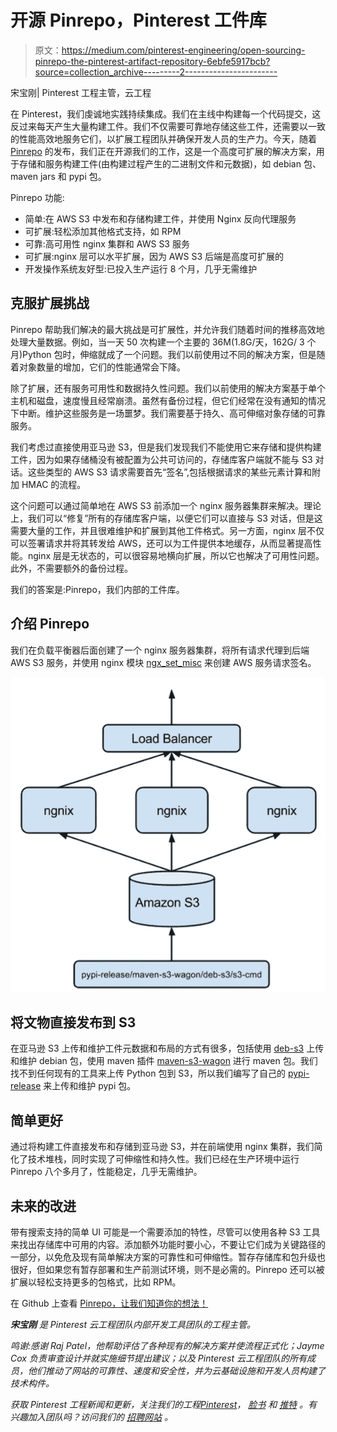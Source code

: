 # 开源 Pinrepo，Pinterest 工件库

> 原文：<https://medium.com/pinterest-engineering/open-sourcing-pinrepo-the-pinterest-artifact-repository-6ebfe5917bcb?source=collection_archive---------2----------------------->

宋宝刚| Pinterest 工程主管，云工程

在 Pinterest，我们虔诚地实践持续集成。我们在主线中构建每一个代码提交，这反过来每天产生大量构建工件。我们不仅需要可靠地存储这些工件，还需要以一致的性能高效地服务它们，以扩展工程团队并确保开发人员的生产力。今天，随着 [Pinrepo](https://github.com/pinterest/pinrepo) 的发布，我们正在开源我们的工作，这是一个高度可扩展的解决方案，用于存储和服务构建工件(由构建过程产生的二进制文件和元数据)，如 debian 包、maven jars 和 pypi 包。

Pinrepo 功能:

*   简单:在 AWS S3 中发布和存储构建工件，并使用 Nginx 反向代理服务
*   可扩展:轻松添加其他格式支持，如 RPM
*   可靠:高可用性 nginx 集群和 AWS S3 服务
*   可扩展:nginx 层可以水平扩展，因为 AWS S3 后端是高度可扩展的
*   开发操作系统友好型:已投入生产运行 8 个月，几乎无需维护

## 克服扩展挑战

Pinrepo 帮助我们解决的最大挑战是可扩展性，并允许我们随着时间的推移高效地处理大量数据。例如，当一天 50 次构建一个主要的 36M(1.8G/天，162G/ 3 个月)Python 包时，伸缩就成了一个问题。我们以前使用过不同的解决方案，但是随着对象数量的增加，它们的性能通常会下降。

除了扩展，还有服务可用性和数据持久性问题。我们以前使用的解决方案基于单个主机和磁盘，速度慢且经常崩溃。虽然有备份过程，但它们经常在没有通知的情况下中断。维护这些服务是一场噩梦。我们需要基于持久、高可伸缩对象存储的可靠服务。

我们考虑过直接使用亚马逊 S3，但是我们发现我们不能使用它来存储和提供构建工件，因为如果存储桶没有被配置为公共可访问的，存储库客户端就不能与 S3 对话。这些类型的 AWS S3 请求需要首先“签名”,包括根据请求的某些元素计算和附加 HMAC 的流程。

这个问题可以通过简单地在 AWS S3 前添加一个 nginx 服务器集群来解决。理论上，我们可以“修复”所有的存储库客户端，以便它们可以直接与 S3 对话，但是这需要大量的工作，并且很难维护和扩展到其他工件格式。另一方面，nginx 层不仅可以签署请求并将其转发给 AWS，还可以为工件提供本地缓存，从而显著提高性能。nginx 层是无状态的，可以很容易地横向扩展，所以它也解决了可用性问题。此外，不需要额外的备份过程。

我们的答案是:Pinrepo，我们内部的工件库。

## 介绍 Pinrepo

我们在负载平衡器后面创建了一个 nginx 服务器集群，将所有请求代理到后端 AWS S3 服务，并使用 nginx 模块 [ngx_set_misc](http://wiki.nginx.org/NginxHttpSetMiscModule) 来创建 AWS 服务请求签名。

![](img/50b2d68eb613af9e053d687af9cd311c.png)

## 将文物直接发布到 S3

在亚马逊 S3 上传和维护工件元数据和布局的方式有很多，包括使用 [deb-s3](https://github.com/krobertson/deb-s3) 上传和维护 debian 包，使用 maven 插件 [maven-s3-wagon](https://github.com/jcaddel/maven-s3-wagon) 进行 maven 包。我们找不到任何现有的工具来上传 Python 包到 S3，所以我们编写了自己的 [pypi-release](https://github.pinadmin.com/internal-tools/pinrepo/blob/master/pypi/pypi-release.py) 来上传和维护 pypi 包。

## 简单更好

通过将构建工件直接发布和存储到亚马逊 S3，并在前端使用 nginx 集群，我们简化了技术堆栈，同时实现了可伸缩性和持久性。我们已经在生产环境中运行 Pinrepo 八个多月了，性能稳定，几乎无需维护。

## 未来的改进

带有搜索支持的简单 UI 可能是一个需要添加的特性，尽管可以使用各种 S3 工具来找出存储库中可用的内容。添加额外功能时要小心，不要让它们成为关键路径的一部分，以免危及现有简单解决方案的可靠性和可伸缩性。暂存存储库和包升级也很好，但如果您有暂存部署和生产前测试环境，则不是必需的。Pinrepo 还可以被扩展以轻松支持更多的包格式，比如 RPM。

在 Github 上查看 [Pinrepo，让我们知道你的想法！](https://github.com/pinterest/pinrepo)

***宋宝刚*** *是 Pinterest 云工程团队内部开发工具团队的工程主管。*

*鸣谢:感谢 Raj Patel，他帮助评估了各种现有的解决方案并使流程正式化；Jayme Cox 负责审查设计并就实施细节提出建议；以及 Pinterest 云工程团队的所有成员，他们推动了网站的可靠性、速度和安全性，并为云基础设施和开发人员构建了技术构件。*

*获取 Pinterest 工程新闻和更新，关注我们的工程*[*Pinterest*](https://www.pinterest.com/malorie/pinterest-engineering-news/)*，* [*脸书*](https://www.facebook.com/pinterestengineering) *和* [*推特*](https://twitter.com/PinterestEng) *。有兴趣加入团队吗？访问我们的* [*招聘网站*](https://about.pinterest.com/en/careers/engineering-product) *。*